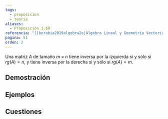 ```yaml
---
tags:
  - proposicion
  - teoria
aliases:
  - Proposición 1.69
referencia: "[[borobia2019algebra2e|Álgebra Lineal y Geometría Vectorial (2a ed)]]"
pagina: 51
orden: 2
---
```

Una matriz $A$ de tamaño $m \times n$ tiene inversa por la izquierda si y sólo si $rg(A) = n$, y tiene inversa por la derecha si y sólo si $rg(A) = m$. 

## Demostración

## Ejemplos

## Cuestiones
